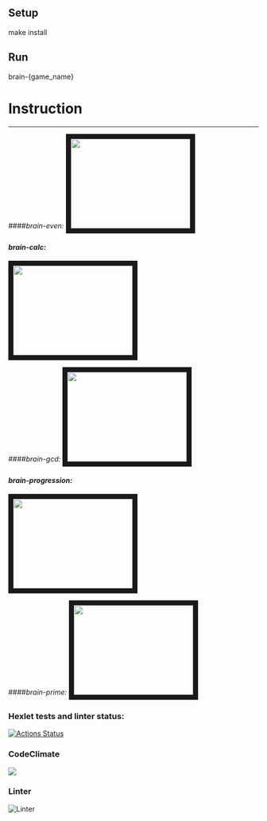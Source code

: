 ## Setup

make install

## Run

brain-{game_name}
# Instruction
***

####*brain-even:*
<a href="https://asciinema.org/a/SawpBH396iQkP2GFsp5SerYJJ" target="_blank"><img src="https://asciinema.org/a/SawpBH396iQkP2GFsp5SerYJJ.svg" width="240" height="180" border="10" /></a>

#### *brain-calc:* 
<a href="https://asciinema.org/a/XW82843qxUeeYLwbIU3IMDf1b" target="_blank"><img src="https://asciinema.org/a/XW82843qxUeeYLwbIU3IMDf1b.svg" width="240" height="180" border="10"/></a>

 ####*brain-gcd:*
<a href="https://asciinema.org/a/ICWP81KGSJ0tneK1g43eAj8yb" target="_blank"><img src="https://asciinema.org/a/ICWP81KGSJ0tneK1g43eAj8yb.svg" width="240" height="180" border="10" /></a>

#### *brain-progression:* 
<a href="https://asciinema.org/a/S5xwejwMHxKge05CQikdz8Lqs" target="_blank"><img src="https://asciinema.org/a/S5xwejwMHxKge05CQikdz8Lqs.svg" width="240" height="180" border="10"  /></a>

####*brain-prime:* 
<a href="https://asciinema.org/a/ZdaYzoBQ3ntEN84NWOuPNK56x" target="_blank"><img src="https://asciinema.org/a/ZdaYzoBQ3ntEN84NWOuPNK56x.svg" width="240" height="180" border="10"/></a>

### Hexlet tests and linter status:
[![Actions Status](https://github.com/AleksKostin/frontend-project-lvl1/workflows/hexlet-check/badge.svg)](https://github.com/AleksKostin/frontend-project-lvl1/actions)

### CodeClimate
<a href="https://codeclimate.com/github/AleksKostin/frontend-project-lvl1/maintainability"><img src="https://api.codeclimate.com/v1/badges/149b5d4b0be53f0ddce3/maintainability" /></a>

### Linter
![Linter](https://github.com/AleksKostin/frontend-project-lvl1/actions/workflows/nodejs.yml/badge.svg)

